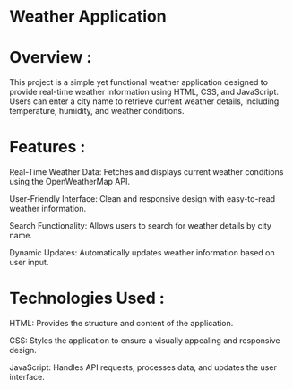 # Weather Application
# Overview : 
This project is a simple yet functional weather application designed to provide real-time weather information using HTML, CSS, and JavaScript. Users can enter a city name to retrieve current weather details, including temperature, humidity, and weather conditions.

# Features : 
Real-Time Weather Data: Fetches and displays current weather conditions using the OpenWeatherMap API.

User-Friendly Interface: Clean and responsive design with easy-to-read weather information.

Search Functionality: Allows users to search for weather details by city name.

Dynamic Updates: Automatically updates weather information based on user input.

# Technologies Used : 

HTML: Provides the structure and content of the application.

CSS: Styles the application to ensure a visually appealing and responsive design.

JavaScript: Handles API requests, processes data, and updates the user interface.
